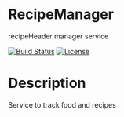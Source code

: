 # RecipeManager

recipeHeader manager service

[![Build Status](http://bertolux.dynv6.net:8153/buildStatus/icon?job=RecipeManagerService)](http://bertolux.dynv6.net:8153/job/RecipeManagerService/)
[![License](https://img.shields.io/github/license/vwengert/RecipeManager)](https://github.com/vwengert/RecipeManager/blob/main/LICENSE)

# Description

Service to track food and recipes
